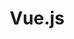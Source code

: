 ---
view: category
lang: pt-br
order: 1
top: true
title: Vue.js
description: O Vue.js é o framework Javascript de maior ascensão dos últimos anos e com certeza tem seu espaço especial aqui.
excerpt: O Vue.js é o framework Javascript de maior ascensão dos últimos anos
slug: vuejs
meta:
  - property: og:image
    content: /image-social-share.png
  - name: twitter:image
    content: /image-social-share.png
---